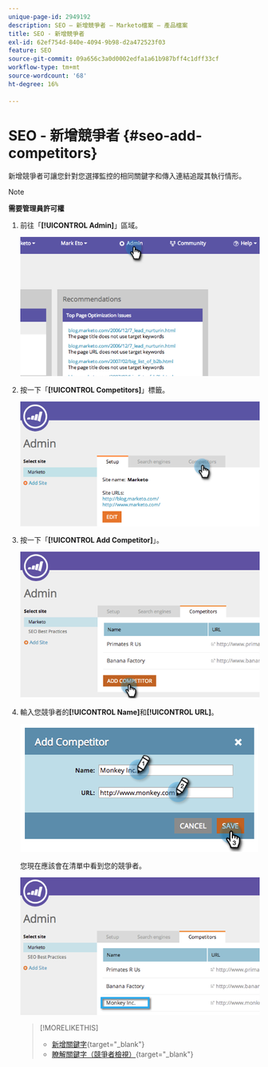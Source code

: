 ```yaml
---
unique-page-id: 2949192
description: SEO — 新增競爭者 — Marketo檔案 — 產品檔案
title: SEO - 新增競爭者
exl-id: 62ef754d-840e-4094-9b98-d2a472523f03
feature: SEO
source-git-commit: 09a656c3a0d0002edfa1a61b987bff4c1dff33cf
workflow-type: tm+mt
source-wordcount: '68'
ht-degree: 16%

---
```


# SEO - 新增競爭者 {#seo-add-competitors}

新增競爭者可讓您針對您選擇監控的相同關鍵字和傳入連結追蹤其執行情形。

>[!NOTE]
>
>**需要管理員許可權**

1. 前往「**[!UICONTROL Admin]**」區域。

   ![](assets/image2014-9-17-21-3a12-3a15.png)

1. 按一下「**[!UICONTROL Competitors]**」標籤。

   ![](assets/image2014-9-17-21-3a12-3a31.png)

1. 按一下「**[!UICONTROL Add Competitor]**」。

   ![](assets/image2014-9-17-21-3a12-3a38.png)

1. 輸入您競爭者的&#x200B;**[!UICONTROL Name]**&#x200B;和&#x200B;**[!UICONTROL URL]**。

   ![](assets/image2014-9-17-21-3a13-3a5.png)

   您現在應該會在清單中看到您的競爭者。

   ![](assets/image2014-9-17-21-3a13-3a14.png)

   >[!MORELIKETHIS]
   >
   >* [新增關鍵字](/help/marketo/product-docs/additional-apps/seo/keywords/seo-add-keywords.md){target="_blank"}
   >* [瞭解關鍵字（競爭者檢視）](/help/marketo/product-docs/additional-apps/seo/keywords/seo-understanding-keywords.md){target="_blank"}
